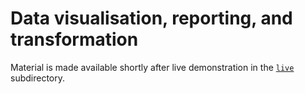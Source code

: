 # Data visualisation, reporting, and transformation

Material is made available shortly after live demonstration in the [`live`](live/) subdirectory.
